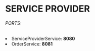 # SERVICE PROVIDER

###### PORTS:
<li>ServiceProviderService: <b>8080</b></li> 
<li>OrderService: <b>8081</b></li> 

